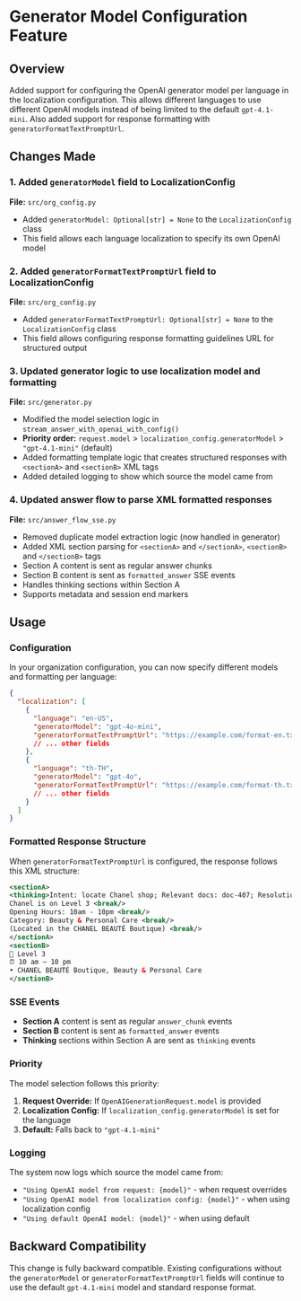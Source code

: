 # Generator Model Configuration Feature

## Overview
Added support for configuring the OpenAI generator model per language in the localization configuration. This allows different languages to use different OpenAI models instead of being limited to the default `gpt-4.1-mini`. Also added support for response formatting with `generatorFormatTextPromptUrl`.

## Changes Made

### 1. Added `generatorModel` field to LocalizationConfig
**File:** `src/org_config.py`
- Added `generatorModel: Optional[str] = None` to the `LocalizationConfig` class
- This field allows each language localization to specify its own OpenAI model

### 2. Added `generatorFormatTextPromptUrl` field to LocalizationConfig
**File:** `src/org_config.py`
- Added `generatorFormatTextPromptUrl: Optional[str] = None` to the `LocalizationConfig` class
- This field allows configuring response formatting guidelines URL for structured output

### 3. Updated generator logic to use localization model and formatting
**File:** `src/generator.py`
- Modified the model selection logic in `stream_answer_with_openai_with_config()` 
- **Priority order:** `request.model` > `localization_config.generatorModel` > `"gpt-4.1-mini"` (default)
- Added formatting template logic that creates structured responses with `<sectionA>` and `<sectionB>` XML tags
- Added detailed logging to show which source the model came from

### 4. Updated answer flow to parse XML formatted responses
**File:** `src/answer_flow_sse.py`
- Removed duplicate model extraction logic (now handled in generator)
- Added XML section parsing for `<sectionA>` and `</sectionA>`, `<sectionB>` and `</sectionB>` tags
- Section A content is sent as regular answer chunks
- Section B content is sent as `formatted_answer` SSE events
- Handles thinking sections within Section A
- Supports metadata and session end markers

## Usage

### Configuration
In your organization configuration, you can now specify different models and formatting per language:

```json
{
  "localization": [
    {
      "language": "en-US",
      "generatorModel": "gpt-4o-mini",
      "generatorFormatTextPromptUrl": "https://example.com/format-en.txt",
      // ... other fields
    },
    {
      "language": "th-TH", 
      "generatorModel": "gpt-4o",
      "generatorFormatTextPromptUrl": "https://example.com/format-th.txt",
      // ... other fields
    }
  ]
}
```

### Formatted Response Structure
When `generatorFormatTextPromptUrl` is configured, the response follows this XML structure:

```xml
<sectionA>
<thinking>Intent: locate Chanel shop; Relevant docs: doc-407; Resolution: direct document retrieval</thinking>
Chanel is on Level 3 <break/> 
Opening Hours: 10am - 10pm <break/> 
Category: Beauty & Personal Care <break/> 
(Located in the CHANEL BEAUTÉ Boutique) <break/>
</sectionA>
<sectionB>
📍 Level 3  
⏰ 10 am – 10 pm  
• CHANEL BEAUTÉ Boutique, Beauty & Personal Care  
</sectionB>
```

### SSE Events
- **Section A** content is sent as regular `answer_chunk` events
- **Section B** content is sent as `formatted_answer` events
- **Thinking** sections within Section A are sent as `thinking` events

### Priority
The model selection follows this priority:
1. **Request Override:** If `OpenAIGenerationRequest.model` is provided
2. **Localization Config:** If `localization_config.generatorModel` is set for the language
3. **Default:** Falls back to `"gpt-4.1-mini"`

### Logging
The system now logs which source the model came from:
- `"Using OpenAI model from request: {model}"` - when request overrides
- `"Using OpenAI model from localization config: {model}"` - when using localization config
- `"Using default OpenAI model: {model}"` - when using default

## Backward Compatibility
This change is fully backward compatible. Existing configurations without the `generatorModel` or `generatorFormatTextPromptUrl` fields will continue to use the default `gpt-4.1-mini` model and standard response format.
